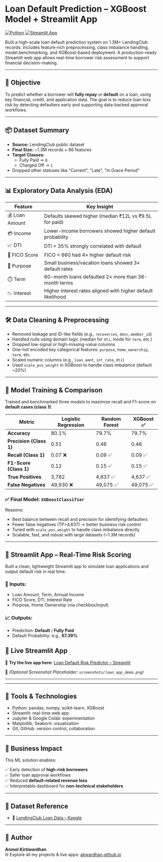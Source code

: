# Loan Default Prediction – XGBoost Model + Streamlit App
[![Python](https://img.shields.io/badge/Python-3.10-blue)](https://www.python.org/)  [![Streamlit App](https://img.shields.io/badge/Live-App-green)](https://your-streamlit-url.streamlit.app)


Built a high-scale loan default prediction system on 1.3M+ LendingClub records. Includes feature-rich preprocessing, class imbalance handling, model benchmarking, and XGBoost-based deployment. A production-ready Streamlit web app allows real-time borrower risk assessment to support financial decision-making.

---

## 📌 Objective

To predict whether a borrower will **fully repay** or **default** on a loan, using key financial, credit, and application data. The goal is to reduce loan loss risk by detecting defaulters early and supporting data-backed approval workflows.

---

## 📦 Dataset Summary

- **Source:** LendingClub public dataset  
- **Final Size:** ~1.3M records × 86 features  
- **Target Classes:**  
  - Fully Paid → `0`  
  - Charged Off → `1`  
- Dropped other statuses like "Current", "Late", "In Grace Period"

---

## 📊 Exploratory Data Analysis (EDA)

| Feature        | Key Insight                                                                 |
|----------------|------------------------------------------------------------------------------|
| 💰 Loan Amount | Defaults skewed higher (median ₹12L vs ₹9.5L for paid)                      |
| 💳 Income      | Lower-income borrowers showed higher default probability                    |
| 📈 DTI         | DTI > 35% strongly correlated with default                                   |
| 🔎 FICO Score  | FICO < 660 had 4× higher default risk                                        |
| 🛒 Purpose     | Small business/vacation loans showed 3× default rates                        |
| ⏱️ Term        | 60-month loans defaulted 2× more than 36-month terms                        |
| 📉 Interest    | Higher interest rates aligned with higher default likelihood                |

---

## 🛠️ Data Cleaning & Preprocessing

- Removed leakage and ID-like fields (e.g., `recoveries`, `desc`, `member_id`)
- Handled nulls using domain logic (median for `dti`, mode for `term`, etc.)
- Dropped low-signal or high-missing-value columns
- One-hot encoded key categorical features: `purpose`, `home_ownership`, `term`, etc.
- Scaled numeric columns (e.g., `loan_amnt`, `int_rate`, `dti`)
- Used `scale_pos_weight` in XGBoost to handle class imbalance (default ~20%)

---

## 🤖 Model Training & Comparison

Trained and benchmarked three models to maximize recall and F1-score on **default cases (class 1)**.

| Metric | Logistic Regression | Random Forest | XGBoost ✅ |
|--------|---------------------|----------------|------------|
| **Accuracy** | 80.1% | 79.7% | 79.7% |
| **Precision (Class 1)** | 0.51 | 0.46 | 0.46 |
| **Recall (Class 1)** | 0.07 ❌ | 0.09 ✅ | 0.09 ✅ |
| **F1-Score (Class 1)** | 0.12 | 0.15 ✅ | 0.15 ✅ |
| **True Positives** | 3,782 | 4,637 ✅ | 4,637 ✅ |
| **False Negatives** | 49,930 ❌ | 49,075 ✅ | 49,075 ✅ |

### ✅ Final Model: `XGBoostClassifier`

Reasons:
- Best balance between recall and precision for identifying defaulters
- Fewer false negatives (TP=4,637) → better business risk control
- Tuned with `scale_pos_weight` to handle class imbalance directly
- Scalable, fast, and robust with large datasets (~1.3M records)

---



## 🚀 Streamlit App – Real-Time Risk Scoring

Built a clean, lightweight Streamlit app to simulate loan applications and output default risk in real time.

### 🎯 Inputs:
- Loan Amount, Term, Annual Income  
- FICO Score, DTI, Interest Rate  
- Purpose, Home Ownership (via checkbox/input)

### 📈 Outputs:
- Prediction: **Default** / **Fully Paid**
- Default Probability: e.g., **67.39%**

## 🚀 Live Streamlit App

🔗 **Try the live app here:** [Loan Default Risk Predictor – Streamlit](https://your-streamlit-url.streamlit.app)


📸 *(Optional Screenshot Placeholder: `screenshots/loan_app_demo.png`)*

---


---

## 🧠 Tools & Technologies

- Python: pandas, numpy, scikit-learn, XGBoost  
- Streamlit: real-time web app  
- Jupyter & Google Colab: experimentation  
- Matplotlib, Seaborn: visualization  
- Git, GitHub: version control, collaboration

---

## 💼 Business Impact

This ML solution enables:

✅ Early detection of **high-risk borrowers**  
✅ Safer loan approval workflows  
✅ Reduced **default-related revenue loss**  
✅ Interpretable dashboard for **non-technical stakeholders**

---

## 🔗 Dataset Reference

- 📂 [LendingClub Loan Data – Kaggle](https://www.kaggle.com/datasets/wordsforthewise/lending-club)
---

## 📌 Author

**Anmol Kirtiwardhan**  
🌐 Explore all my projects & live apps: [akwardhan.github.io](https://akwardhan.github.io)



